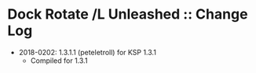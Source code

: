 # Dock Rotate /L Unleashed :: Change Log

* 2018-0202: 1.3.1.1 (peteletroll) for KSP 1.3.1
	+ Compiled for 1.3.1

